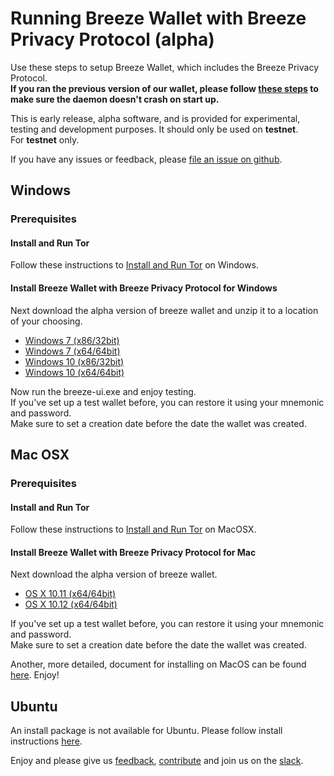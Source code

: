 # Running Breeze Wallet with Breeze Privacy Protocol (alpha)

Use these steps to setup Breeze Wallet, which includes the Breeze Privacy Protocol.<br>
**If you ran the previous version of our wallet, please follow [these steps](./remove_previous_alpha.md) to make sure the daemon doesn't crash on start up.**

This is early release, alpha software, and is provided for experimental, testing and development purposes. It should only be used on **testnet**. <br>
For **testnet** only.

If you have any issues or feedback, please [file an issue on github](https://github.com/breezehub/breeze/issues).

## Windows

### Prerequisites

#### Install and Run Tor

Follow these instructions to [Install and Run Tor](https://github.com/BreezeHub/Breeze/blob/tumblebit-alpha/Breeze.Documentation/alpha/tor.md#windows) on Windows.

#### Install Breeze Wallet with Breeze Privacy Protocol for Windows

Next download the alpha version of breeze wallet and unzip it to a location of your choosing.
- [Windows 7 (x86/32bit)](https://github.com/BreezeHub/Breeze/releases/download/v0.1.0-privacy-alpha/breeze-privacy-v0.1.0alpha-win7-x86.zip)
- [Windows 7 (x64/64bit)](https://github.com/BreezeHub/Breeze/releases/download/v0.1.0-privacy-alpha/breeze-privacy-v0.1.0alpha-win7-x64.zip)
- [Windows 10 (x86/32bit)](https://github.com/BreezeHub/Breeze/releases/download/v0.1.0-privacy-alpha/breeze-privacy-v0.1.0alpha-win10-x86.zip)
- [Windows 10 (x64/64bit)](https://github.com/BreezeHub/Breeze/releases/download/v0.1.0-privacy-alpha/breeze-privacy-v0.1.0alpha-win10-x64.zip)

Now run the breeze-ui.exe and enjoy testing. <br>
If you've set up a test wallet before, you can restore it using your mnemonic and password. <br>
Make sure to set a creation date before the date the wallet was created.

## Mac OSX

### Prerequisites

#### Install and Run Tor

Follow these instructions to [Install and Run Tor](https://github.com/BreezeHub/Breeze/blob/tumblebit-alpha/Breeze.Documentation/alpha/tor.md#macos) on MacOSX.

#### Install Breeze Wallet with Breeze Privacy Protocol for Mac

Next download the alpha version of breeze wallet.
- [OS X 10.11 (x64/64bit)](https://github.com/BreezeHub/Breeze/releases/download/v0.1.0-privacy-alpha/breeze-privacy-v0.1.0alpha-osx.10.11-x64.zip)
- [OS X 10.12 (x64/64bit)](https://github.com/BreezeHub/Breeze/releases/download/v0.1.0-privacy-alpha/breeze-privacy-v0.1.0alpha-osx.10.12-x64.zip)

If you've set up a test wallet before, you can restore it using your mnemonic and password. <br>
Make sure to set a creation date before the date the wallet was created.

Another, more detailed, document for installing on MacOS can be found [here](https://github.com/BreezeHub/Breeze/wiki/Installation-Breeze-on-Mac-OS-X).  Enjoy!


## Ubuntu

An install package is not available for Ubuntu.  Please follow install instructions [here](https://github.com/BreezeHub/Breeze/blob/tumblebit-alpha/Breeze.Documentation/alpha/option3.md).



Enjoy and please give us [feedback](https://github.com/BreezeHub/Breeze/issues), [contribute](https://github.com/BreezeHub) and join us on the [slack](slackinvite.stratisplatform.com).

